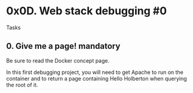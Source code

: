 # 0x0D. Web stack debugging #0

Tasks

## 0. Give me a page! mandatory

Be sure to read the Docker concept page.

In this first debugging project, you will need to get Apache to run on the container and to return a page containing Hello Holberton when querying the root of it.
